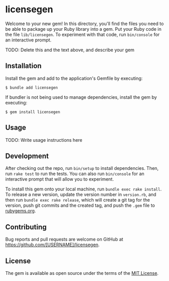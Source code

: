 # licensegen

Welcome to your new gem! In this directory, you'll find the files you need to be able to package up your Ruby library into a gem. Put your Ruby code in the file `lib/licensegen`. To experiment with that code, run `bin/console` for an interactive prompt.

TODO: Delete this and the text above, and describe your gem

## Installation

Install the gem and add to the application's Gemfile by executing:

    $ bundle add licensegen

If bundler is not being used to manage dependencies, install the gem by executing:

    $ gem install licensegen

## Usage

TODO: Write usage instructions here

## Development

After checking out the repo, run `bin/setup` to install dependencies. Then, run `rake test` to run the tests. You can also run `bin/console` for an interactive prompt that will allow you to experiment.

To install this gem onto your local machine, run `bundle exec rake install`. To release a new version, update the version number in `version.rb`, and then run `bundle exec rake release`, which will create a git tag for the version, push git commits and the created tag, and push the `.gem` file to [rubygems.org](https://rubygems.org).

## Contributing

Bug reports and pull requests are welcome on GitHub at https://github.com/[USERNAME]/licensegen.

## License

The gem is available as open source under the terms of the [MIT License](https://opensource.org/licenses/MIT).
